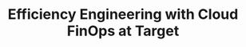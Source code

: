 ---
title: Efficiency Engineering with Cloud FinOps at Target
description: Kim Wier, Director of Engineering, will be sharing her journey in driving cloud FinOps discipline within her Efficiency Engineering team and the key lessons learned through the past few years.
date-added: Dec 2022
type: Guide
source: Partner Contribution
label: 
  External
link: https://thatdigitalshow.com/efficiency-engineering-with-cloud-finops-at-target/
cloud-provider: 
framework-capabilities:
  - capability_workload-automation
  - capability_establish-finops-culture
permalink: /resources/not-here/
weight: 30
listing: true
---